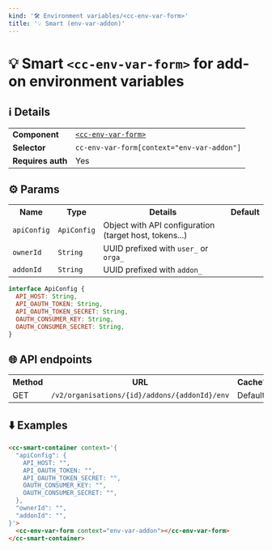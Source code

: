 ```yaml
---
kind: '🛠 Environment variables/<cc-env-var-form>'
title: '💡 Smart (env-var-addon)'
---
```

# 💡 Smart `<cc-env-var-form>` for add-on environment variables

## ℹ️ Details

<table>
  <tr><td><strong>Component    </strong> <td><a href="https://www.clever-cloud.com/developers/doc/clever-components/?path=/story/🛠-environment-variables-cc-env-var-form--data-loaded-with-context-env-var-addon"><code>&lt;cc-env-var-form&gt;</code></a>
  <tr><td><strong>Selector     </strong> <td><code>cc-env-var-form[context="env-var-addon"]</code>
  <tr><td><strong>Requires auth</strong> <td>Yes
</table>

## ⚙️ Params

<table>
  <tr><th>Name                   <th>Type                   <th>Details                                                     <th>Default
  <tr><td><code>apiConfig</code> <td><code>ApiConfig</code> <td>Object with API configuration (target host, tokens...)      <td>
  <tr><td><code>ownerId</code>   <td><code>String</code>    <td>UUID prefixed with <code>user_</code> or <code>orga_</code> <td>
  <tr><td><code>addonId</code>   <td><code>String</code>    <td>UUID prefixed with <code>addon_</code>                      <td>
</table>

```js
interface ApiConfig {
  API_HOST: String,
  API_OAUTH_TOKEN: String,
  API_OAUTH_TOKEN_SECRET: String,
  OAUTH_CONSUMER_KEY: String,
  OAUTH_CONSUMER_SECRET: String,
}
```

## 🌐 API endpoints

<!-- List API endpoints used by the component here with the details. -->

<table>
  <tr><th>Method <th>URL                                                      <th>Cache?
  <tr><td>GET    <td><code>/v2/organisations/{id}/addons/{addonId}/env</code> <td>Default
</table>

## ⬇️️ Examples

```html
<cc-smart-container context='{
  "apiConfig": {
    API_HOST: "",
    API_OAUTH_TOKEN: "",
    API_OAUTH_TOKEN_SECRET: "",
    OAUTH_CONSUMER_KEY: "",
    OAUTH_CONSUMER_SECRET: "",
  },
  "ownerId": "",
  "addonId": "",
}'>
  <cc-env-var-form context="env-var-addon"></cc-env-var-form>
</cc-smart-container>
```
